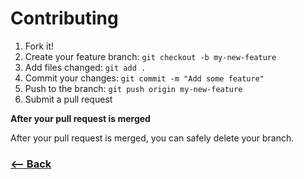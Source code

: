 # Contributing

1. Fork it!
2. Create your feature branch: `git checkout -b my-new-feature`
3. Add files changed:  `git add .`
3. Commit your changes: `git commit -m "Add some feature"`
4. Push to the branch: `git push origin my-new-feature`
5. Submit a pull request

**After your pull request is merged**

After your pull request is merged, you can safely delete your branch.

### [<-- Back](https://github.com/afonsopacifer/open-source-boilerplate/)
